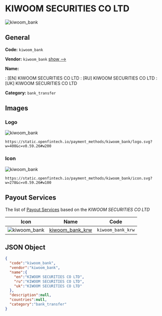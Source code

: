 
# KIWOOM SECURITIES CO LTD 
![kiwoom_bank](https://static.openfintech.io/payment_methods/kiwoom_bank/logo.svg?w=400&c=v0.59.26#w200)  

## General 
**Code:** `kiwoom_bank` 
 
**Vendor:** `kiwoom_bank` [show -->](/vendors/kiwoom_bank/) 
 
**Name:** 
 
:	[EN] KIWOOM SECURITIES CO LTD 
:	[RU] KIWOOM SECURITIES CO LTD 
:	[UK] KIWOOM SECURITIES CO LTD 
 
**Category:** `bank_transfer` 
 

## Images 

### Logo 
![kiwoom_bank](https://static.openfintech.io/payment_methods/kiwoom_bank/logo.svg?w=400&c=v0.59.26#w200)  

```
https://static.openfintech.io/payment_methods/kiwoom_bank/logo.svg?w=400&c=v0.59.26#w200
```  

### Icon 
![kiwoom_bank](https://static.openfintech.io/payment_methods/kiwoom_bank/icon.svg?w=278&c=v0.59.26#w100)  

```
https://static.openfintech.io/payment_methods/kiwoom_bank/icon.svg?w=278&c=v0.59.26#w100
```  

## Payout Services 
 
The list of [Payout Services](/payout-services/) based on the _KIWOOM SECURITIES CO LTD_ 

|Icon|Name|Code| 
|:---:|:---:|:---:| 
|![kiwoom_bank](https://static.openfintech.io/payout_methods/kiwoom_bank/icon.png?w=278&c=v0.59.26#w40) |[kiwoom_bank_krw](/payout-services/kiwoom_bank_krw/)|`kiwoom_bank_krw`| 
 

## JSON Object 

```json
{
  "code":"kiwoom_bank",
  "vendor":"kiwoom_bank",
  "name":{
    "en":"KIWOOM SECURITIES CO LTD",
    "ru":"KIWOOM SECURITIES CO LTD",
    "uk":"KIWOOM SECURITIES CO LTD"
  },
  "description":null,
  "countries":null,
  "category":"bank_transfer"
}
```  
